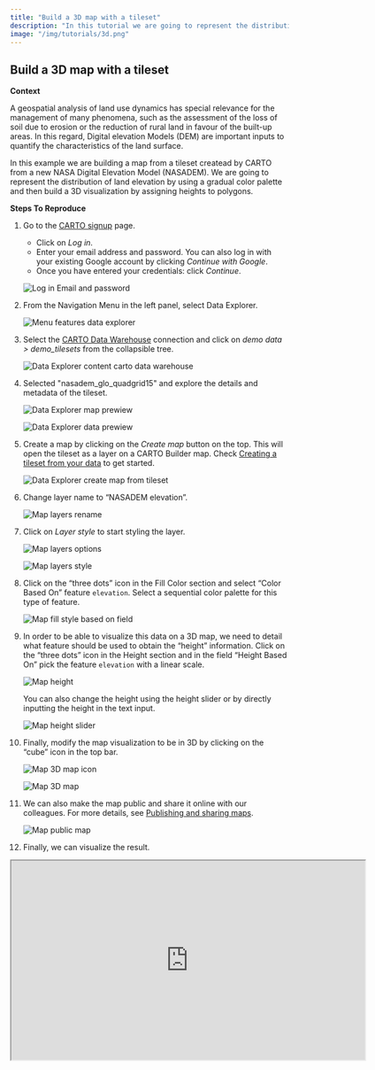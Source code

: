 ```yaml
---
title: "Build a 3D map with a tileset"
description: "In this tutorial we are going to represent the distribution of the most populated places by applying colours..." 
image: "/img/tutorials/3d.png"
---
```

## Build a 3D map with a tileset

**Context**

A geospatial analysis of land use dynamics has special relevance for the management of many phenomena, such as the assessment of the loss of soil due to erosion or the reduction of rural land in favour of the built-up areas.
In this regard, Digital elevation Models (DEM) are important inputs to quantify the characteristics of the land surface.

In this example we are building a map from a tileset createad by CARTO from a new NASA Digital Elevation Model (NASADEM). We are going to represent the distribution of land elevation by using a gradual color palette and then build a 3D visualization by assigning heights to polygons.

<!-- This dataset is provided by Earthdata Nasa Organization. NASADEM is a modernization of the Digital Elevation Model (DEM) and associated products generated from the Shuttle Radar Topography Mission (SRTM) data. CARTO has transformed the original NASADEM HGT v001 raster data into a common geographic support, the Quadkey grid. -->
 
**Steps To Reproduce**

1. Go to the <a href="http://app.carto.com/signup" target="_blank">CARTO signup</a> page.
   - Click on *Log in*.
   - Enter your email address and password. You can also log in with your existing Google account by clicking *Continue with Google*.
   - Once you have entered your credentials: click *Continue*.

   ![Log in Email and password](/img/cloud-native-workspace/get-started/login.png)

2. From the Navigation Menu in the left panel, select Data Explorer. 

   ![Menu features data explorer](/img/cloud-native-workspace/tutorials/tutorial1_the_menu_features_data_explorer.png)

3. Select the [CARTO Data Warehouse](../../connections/carto-data-warehouse) connection and click on *demo data > demo_tilesets* from the collapsible tree. 

   ![Data Explorer content carto data warehouse](/img/cloud-native-workspace/tutorials/tutorial3_content_carto_dw_demo_tilesets.png)

4. Selected "nasadem_glo_quadgrid15" and explore the details and metadata of the tileset. 

   ![Data Explorer map prewiew](/img/cloud-native-workspace/tutorials/tutorial3_tileset_details.png)

   ![Data Explorer data prewiew](/img/cloud-native-workspace/tutorials/tutorial3_tileset_metadata.png)

5. Create a map by clicking on the *Create map* button on the top. This will open the tileset as a layer on a CARTO Builder map. Check [Creating a tileset from your data](../../data-explorer/creating-a-tileset-from-your-data) to get started.

   ![Data Explorer create map from tileset](/img/cloud-native-workspace/tutorials/tutorial3_create_map_from_tileset.png)

6. Change layer name to “NASADEM elevation”.

   ![Map layers rename](/img/cloud-native-workspace/tutorials/tutorial3_map_layer_rename.png)

7. Click on *Layer style* to start styling the layer.

   ![Map layers options](/img/cloud-native-workspace/tutorials/tutorial3_map_layer_option.png)

   ![Map layers style](/img/cloud-native-workspace/tutorials/tutorial3_map_layer_style.png)

8. Click on the “three dots” icon in the Fill Color section and select “Color Based On” feature `elevation`. Select a sequential color palette for this type of feature. 

   ![Map fill style based on field](/img/cloud-native-workspace/tutorials/tutorial3_map_fill_based_on.png)

9. In order to be able to visualize this data on a 3D map, we need to detail what feature should be used to obtain the “height” information. Click on the “three dots” icon in the Height section and in the field “Height Based On” pick the feature `elevation` with a linear scale.

   ![Map height](/img/cloud-native-workspace/tutorials/tutorial3_map_height.png)

   You can also change the height using the height slider or by directly inputting the height in the 
text input.

   ![Map height slider](/img/cloud-native-workspace/tutorials/tutorial3_map_height_slider.png)

10. Finally, modify the map visualization to be in 3D by clicking on the “cube” icon in the top bar. 

    ![Map 3D map icon](/img/cloud-native-workspace/tutorials/tutorial3_map_3D_icon.png)

    ![Map 3D map](/img/cloud-native-workspace/tutorials/tutorial3_map_3D.png)

11. We can also make the map public and share it online with our colleagues. For more details, see [Publishing and sharing maps](../../maps/publishing-and-sharing-maps).

    ![Map public map](/img/cloud-native-workspace/tutorials/tutorial3_map_public.png)

12. Finally, we can visualize the result.

   <iframe width="640px" height="360px" src="https://gcp-europe-west1.app.carto.com/map/7812419f-a7da-4c62-a734-0c1117f6e90a"></iframe>
